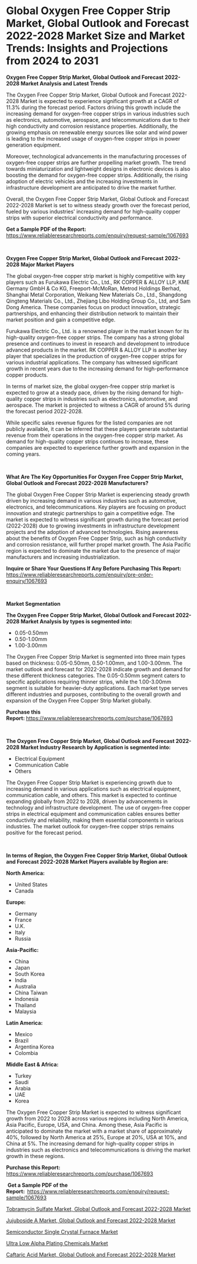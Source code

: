 <p><h1>Global Oxygen Free Copper Strip Market, Global Outlook and Forecast 2022-2028 Market Size and Market Trends: Insights and Projections from 2024 to 2031</h1></p><p><strong>Oxygen Free Copper Strip Market, Global Outlook and Forecast 2022-2028 Market Analysis and Latest Trends</strong></p>
<p><p>The Oxygen Free Copper Strip Market, Global Outlook and Forecast 2022-2028 Market is expected to experience significant growth at a CAGR of 11.3% during the forecast period. Factors driving this growth include the increasing demand for oxygen-free copper strips in various industries such as electronics, automotive, aerospace, and telecommunications due to their high conductivity and corrosion resistance properties. Additionally, the growing emphasis on renewable energy sources like solar and wind power is leading to the increased usage of oxygen-free copper strips in power generation equipment.</p><p>Moreover, technological advancements in the manufacturing processes of oxygen-free copper strips are further propelling market growth. The trend towards miniaturization and lightweight designs in electronic devices is also boosting the demand for oxygen-free copper strips. Additionally, the rising adoption of electric vehicles and the increasing investments in infrastructure development are anticipated to drive the market further.</p><p>Overall, the Oxygen Free Copper Strip Market, Global Outlook and Forecast 2022-2028 Market is set to witness steady growth over the forecast period, fueled by various industries' increasing demand for high-quality copper strips with superior electrical conductivity and performance.</p></p>
<p><strong>Get a Sample PDF of the Report:&nbsp;</strong> <a href="https://www.reliableresearchreports.com/enquiry/request-sample/1067693">https://www.reliableresearchreports.com/enquiry/request-sample/1067693</a></p>
<p>&nbsp;</p>
<p><strong>Oxygen Free Copper Strip Market, Global Outlook and Forecast 2022-2028 Major Market Players</strong></p>
<p><p>The global oxygen-free copper strip market is highly competitive with key players such as Furukawa Electric Co., Ltd., RK COPPER & ALLOY LLP, KME Germany GmbH & Co KG, Freeport-McMoRan, Metrod Holdings Berhad, Shanghai Metal Corporation, Weikang New Materials Co., Ltd., Shangdong Qingteng Materials Co., Ltd., Zhejiang Libo Holding Group Co., Ltd, and Sam Dong America. These companies focus on product innovation, strategic partnerships, and enhancing their distribution network to maintain their market position and gain a competitive edge.</p><p>Furukawa Electric Co., Ltd. is a renowned player in the market known for its high-quality oxygen-free copper strips. The company has a strong global presence and continues to invest in research and development to introduce advanced products in the market. RK COPPER & ALLOY LLP is another key player that specializes in the production of oxygen-free copper strips for various industrial applications. The company has witnessed significant growth in recent years due to the increasing demand for high-performance copper products.</p><p>In terms of market size, the global oxygen-free copper strip market is expected to grow at a steady pace, driven by the rising demand for high-quality copper strips in industries such as electronics, automotive, and aerospace. The market is projected to witness a CAGR of around 5% during the forecast period 2022-2028.</p><p>While specific sales revenue figures for the listed companies are not publicly available, it can be inferred that these players generate substantial revenue from their operations in the oxygen-free copper strip market. As demand for high-quality copper strips continues to increase, these companies are expected to experience further growth and expansion in the coming years.</p></p>
<p>&nbsp;</p>
<p><strong>What Are The Key Opportunities For Oxygen Free Copper Strip Market, Global Outlook and Forecast 2022-2028 Manufacturers?</strong></p>
<p><p>The global Oxygen Free Copper Strip Market is experiencing steady growth driven by increasing demand in various industries such as automotive, electronics, and telecommunications. Key players are focusing on product innovation and strategic partnerships to gain a competitive edge. The market is expected to witness significant growth during the forecast period (2022-2028) due to growing investments in infrastructure development projects and the adoption of advanced technologies. Rising awareness about the benefits of Oxygen Free Copper Strip, such as high conductivity and corrosion resistance, will further propel market growth. The Asia Pacific region is expected to dominate the market due to the presence of major manufacturers and increasing industrialization.</p></p>
<p><strong>Inquire or Share Your Questions If Any Before Purchasing This Report:</strong> <a href="https://www.reliableresearchreports.com/enquiry/pre-order-enquiry/1067693">https://www.reliableresearchreports.com/enquiry/pre-order-enquiry/1067693</a></p>
<p>&nbsp;</p>
<p><strong>Market Segmentation</strong></p>
<p><strong>The Oxygen Free Copper Strip Market, Global Outlook and Forecast 2022-2028 Market Analysis by types is segmented into:</strong></p>
<p><ul><li>0.05-0.50mm</li><li>0.50-1.00mm</li><li>1.00-3.00mm</li></ul></p>
<p><p>The Oxygen Free Copper Strip Market is segmented into three main types based on thickness: 0.05-0.50mm, 0.50-1.00mm, and 1.00-3.00mm. The market outlook and forecast for 2022-2028 indicate growth and demand for these different thickness categories. The 0.05-0.50mm segment caters to specific applications requiring thinner strips, while the 1.00-3.00mm segment is suitable for heavier-duty applications. Each market type serves different industries and purposes, contributing to the overall growth and expansion of the Oxygen Free Copper Strip Market globally.</p></p>
<p><strong>Purchase this Report:&nbsp;</strong><a href="https://www.reliableresearchreports.com/purchase/1067693">https://www.reliableresearchreports.com/purchase/1067693</a></p>
<p>&nbsp;</p>
<p><strong>The Oxygen Free Copper Strip Market, Global Outlook and Forecast 2022-2028 Market Industry Research by Application is segmented into:</strong></p>
<p><ul><li>Electrical Equipment</li><li>Communication Cable</li><li>Others</li></ul></p>
<p><p>The Oxygen Free Copper Strip Market is experiencing growth due to increasing demand in various applications such as electrical equipment, communication cable, and others. This market is expected to continue expanding globally from 2022 to 2028, driven by advancements in technology and infrastructure development. The use of oxygen-free copper strips in electrical equipment and communication cables ensures better conductivity and reliability, making them essential components in various industries. The market outlook for oxygen-free copper strips remains positive for the forecast period.</p></p>
<p>&nbsp;</p>
<p><strong>In terms of Region, the Oxygen Free Copper Strip Market, Global Outlook and Forecast 2022-2028 Market Players available by Region are:</strong></p>
<p>
    <p> <strong> North America: </strong>
        <ul>
            <li>United States</li>
            <li>Canada</li>
        </ul>
        </p> 
    <p> <strong> Europe: </strong>
        <ul>
            <li>Germany</li>
            <li>France</li>
            <li>U.K.</li>
            <li>Italy</li>
            <li>Russia</li>
        </ul>
        </p> 
    <p> <strong> Asia-Pacific: </strong>
        <ul>
            <li>China</li>
            <li>Japan</li>
            <li>South Korea</li>
            <li>India</li>
            <li>Australia</li>
            <li>China Taiwan</li>
            <li>Indonesia</li>
            <li>Thailand</li>
            <li>Malaysia</li>
        </ul>
        </p> 
    <p> <strong> Latin America: </strong>
        <ul>
            <li>Mexico</li>
            <li>Brazil</li>
            <li>Argentina Korea</li>
            <li>Colombia</li>
        </ul>
        </p> 
    <p> <strong> Middle East & Africa: </strong>
        <ul>
            <li>Turkey</li>
            <li>Saudi</li>
            <li>Arabia</li>
            <li>UAE</li>
            <li>Korea</li>
        </ul>
    </p>
    </p>
<p><p>The Oxygen Free Copper Strip Market is expected to witness significant growth from 2022 to 2028 across various regions including North America, Asia Pacific, Europe, USA, and China. Among these, Asia Pacific is anticipated to dominate the market with a market share of approximately 40%, followed by North America at 25%, Europe at 20%, USA at 10%, and China at 5%. The increasing demand for high-quality copper strips in industries such as electronics and telecommunications is driving the market growth in these regions.</p></p>
<p><strong>Purchase this Report: </strong><a href="https://www.reliableresearchreports.com/purchase/1067693">https://www.reliableresearchreports.com/purchase/1067693</a></p>
<p>&nbsp;<strong>Get a Sample PDF of the Report:&nbsp;&nbsp;</strong><a href="https://www.reliableresearchreports.com/enquiry/request-sample/1067693">https://www.reliableresearchreports.com/enquiry/request-sample/1067693</a></p>
<p><strong></strong></p>
<p><p><a href="https://github.com/redneck06/Market-Research-Report-List-1/blob/main/tobramycin-sulfate-market-global-outlook-and-forecast-2022-2028-market.md">Tobramycin Sulfate Market, Global Outlook and Forecast 2022-2028 Market</a></p><p><a href="https://github.com/mauripalmi/Market-Research-Report-List-1/blob/main/jujuboside-a-market-global-outlook-and-forecast-2022-2028-market.md">Jujuboside A Market, Global Outlook and Forecast 2022-2028 Market</a></p><p><a href="https://issuu.com/reportprime-2/docs/semiconductor-single-crystal-furnace-market-size-2">Semiconductor Single Crystal Furnace Market</a></p><p><a href="https://issuu.com/reportprime-2/docs/ultra-low-alpha-plating-chemicals-market-size-2030">Ultra Low Alpha Plating Chemicals Market</a></p><p><a href="https://github.com/nicoletavirag/Market-Research-Report-List-1/blob/main/caftaric-acid-market-global-outlook-and-forecast-2022-2028-market.md">Caftaric Acid Market, Global Outlook and Forecast 2022-2028 Market</a></p></p>